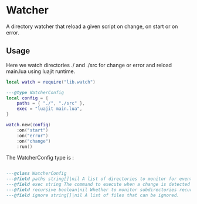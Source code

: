 # Watcher

A directory watcher that reload a given script on change, on start or on error.

## Usage

Here we watch directories ./ and ./src for change or error and reload main.lua using luajit runtime.

```lua
local watch = require("lib.watch")

---@type WatcherConfig
local config = {
    paths = { "./", "./src" },
    exec = "luajit main.lua",
}

watch.new(config)
    :on("start")
    :on("error")
    :on("change")
    :run()

```

The WatcherConfig type is :

```lua

---@class WatcherConfig
---@field paths string[]|nil A list of directories to monitor for events such as change. Default to working directory.
---@field exec string The command to execute when a change is detected <runtime> <executed_file>.
---@field recursive boolean|nil Whether to monitor subdirectories recursively.
---@field ignore string[]|nil A list of files that can be ignored.

```
